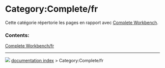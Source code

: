 # Category:Complete/fr
Cette catégorie répertorie les pages en rapport avec [Complete Workbench](Complete_Workbench/fr.md).

### Contents:

  
  [Complete Workbench/fr](Complete_Workbench/fr.md)



---
![](images/Right_arrow.png) [documentation index](../README.md) > Category:Complete/fr
